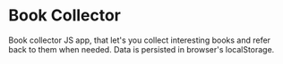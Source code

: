 # Book Collector #

Book collector JS app, that let's you collect interesting books and refer
back to them when needed. Data is persisted in browser's localStorage.
